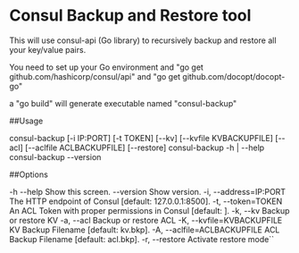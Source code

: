 # Consul Backup and Restore tool

This will use consul-api (Go library) to recursively backup and restore all your
key/value pairs.

You need to set up your Go environment and "go get github.com/hashicorp/consul/api"
and "go get github.com/docopt/docopt-go"

a "go build" will generate executable named "consul-backup"

##Usage

  consul-backup [-i IP:PORT] [-t TOKEN] [--kv] [--kvfile KVBACKUPFILE] [--acl] [--aclfile ACLBACKUPFILE] [--restore]
  consul-backup -h | --help
  consul-backup --version


##Options

  -h --help                          Show this screen.
  --version                          Show version.
  -i, --address=IP:PORT              The HTTP endpoint of Consul [default: 127.0.0.1:8500].
  -t, --token=TOKEN                  An ACL Token with proper permissions in Consul [default: ].
  -k, --kv                           Backup or restore KV
  -a, --acl                          Backup or restore ACL
  -K, --kvfile=KVBACKUPFILE          KV Backup Filename [default: kv.bkp].
  -A, --aclfile=ACLBACKUPFILE        ACL Backup Filename [default: acl.bkp].
  -r, --restore                      Activate restore mode``
